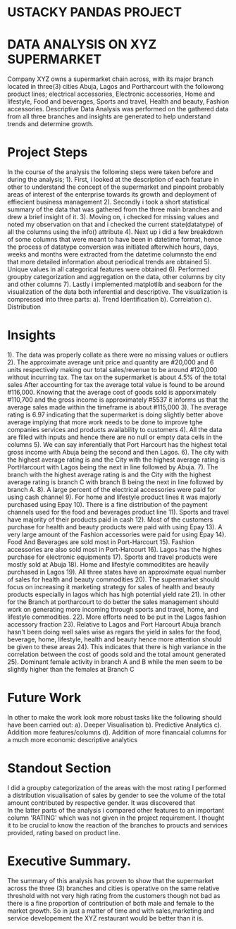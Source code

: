 # USTACKY PANDAS PROJECT

# DATA ANALYSIS ON  XYZ SUPERMARKET

Company XYZ owns a supermarket chain across, with its major branch located in three(3) cities Abuja, Lagos and Portharcourt with the followong product lines; electrical accessories, Electronic accessories, Home and lifestyle, Food and beverages, Sports and travel, Health and beauty, Fashion accessories. Descriptive Data Analysis was performed on the gathered data from all three branches and insights are generated to help understand trends and determine growth. 

# Project Steps

In the course of the analysis the following steps were taken before and during the analysis; 
1). First, i looked at the description of each feature in other to understand the concept of the supermarket and pinpoint probably areas of interest of the enterprise towards its growth and deployment of effiecient business management
2). Secondly i took a short statistical summary of the data that was gathered from the three main branches and drew a brief insight of it.
3). Moving on, i checked for missing values and noted my observation on that and i checked the current state(datatype) of all the columns using the info() attribute
4). Next up i did a few breakdown of some columns that were meant to have been in datetime format, hence the process of datatype conversion was initiated afterwhich hours, days, weeks and months were extracted from the datetime columnsto the end that more detailed information about periodical trends are obtained
5). Unique values in all categorical features were obtained
6). Performed groupby categorization and aggregation on the data, other columns by city and other columns
7). Lastly i implemented matplotlib and seaborn for the visualization of the data both inferential and descriptive. The visualization is compressed into three parts:
	a). Trend Identification
	b). Correlation
	c). Distribution


# Insights

1). The data was properly collate as there were no missing values or outliers
2). The approximate average unit price and quantity are #20,000 and 6 units respectively making our total sales/revenue to be around #120,000 without incurring tax.
The tax on the supermarket is about 4.5% of the total sales
After accounting for tax the average total value is found to be around #116,000.
Knowing that the average cost of goods sold is apporximately #110,700 and the gross income is approximately #5537 it informs us that the average sales made within the timeframe is about #115,000 
3). The average rating is 6.97 indicating that the supermarket is doing slightly better above average implying that more work needs to be done to improve tghe companies services and products availability to customers
4). All the data are filled with inputs and hence there are no null or empty data cells in the columns
5). We can say inferentially that Port Harcourt has the highest total gross income with Abuja being the second and then Lagos.
6). The city with the highest average rating is and the City with the highest average rating is PortHarcourt with Lagos being the next in line followed by Abuja.
7). The branch with the highest average rating is and the City with the highest average rating is branch C with branch B being the next in line followed by branch A.
8). A large percent of the electrical accessories were paid for using cash channel
9). For home and lifestyle product lines it was majorly purchased using Epay
10). There is a fine distribution of the payment channels used for the food and beverages product line
11). Sports and travel have majority of their products paid in cash
12). Most of the customers purchase for health and beauty products were paid with using Epay
13). A very large amount of the Fashion accessories were paid for using Epay
14). Food And Beverages are sold most in Port-Harcourt
15). Fashion accessories are also sold most in Port-Harcourt
16). Lagos has the highes purchase for electronic equipments
17). Sports and travel products were mostly sold at Abuja
18). Home and lifestyle commoditites are heavily purchased in Lagos
19). All three states have an approximate equal number of sales for health and beauty commodities
20). The supermarket should focus on increasing it marketing strategy for sales of health and beauty products especially in lagos which has high potential yield rate
21). In other for the Branch at portharcourt to do better the sales management should work on generating more incoming through sports and travel, home, and lifestyle commodities. 
22). More efforts need to be put in the Lagos fashion accessory fraction
23). Relative to Lagos and Port Harcourt Abuja branch hasn't been doing well sales wise as regars the yield in sales for the food, beverage, home, lifestyle, health and beauty hence more attention should be given to these areas
24). This indicates that there is high variance in the correlation between the cost of goods sold and the total amount generated
25). Dominant female activity in branch A and B while the men seem to be slightly higher than the females at Branch C

# Future Work

In other to make the work look more robust tasks like the following should have been carried out:
a). Deeper Visualisation
b). Predictive Analytics
c). Addition more features/columns
d). Addition of more financaial columns for a much more economic descriptive analytics


# Standout Section

I did a groupby categorization of the areas with the most rating
I performed a distribution visualisation of sales by gender to see the volume of the total amount contributed by respective gender. It was discovered that  
In the latter parts of the analysis i compared other features to an important column 'RATING' which was not given in the project requirement. I thought it to be crucial to know the reaction of the branches to proucts and services provided, rating based on product line.

# Executive Summary.

The summary of this analysis has proven to show that the supermarket across the three (3) branches and cities is operative on the same relative threshold with not very high rating from the customers though not bad as there is a fine proportion of contribution of both male and female to the market growth. So in just a matter of time and with sales,marketing and service developement the XYZ restaurant would be better than it is.

